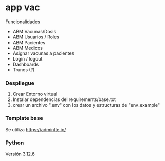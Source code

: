 # app vac

Funcionalidades
* ABM Vacunas/Dosis
* ABM Usuarios / Roles
* ABM Pacientes 
* ABM Medicos 
* Asignar vacunas a pacientes
* Login / logout
* Dashboards
* Trunos (?)


### Despliegue
1) Crear Entorno virtual
2) Instalar dependencias del requirements/base.txt
3) crear un archivo ".env" con los datos y estructuras de "env_example"

### Template base
Se utiliza https://adminlte.io/

### Python
Versión 3.12.6